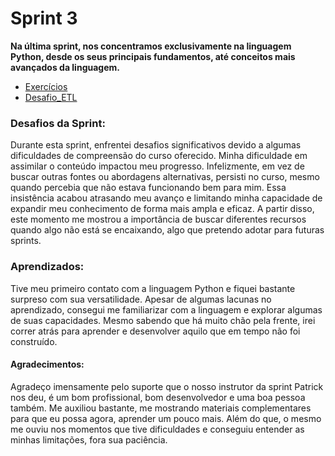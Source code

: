 # Sprint 3
**Na última sprint, nos concentramos exclusivamente na linguagem Python, desde os seus principais fundamentos, até conceitos mais avançados da linguagem.**

* [Exercícios](../sprint_3/exercicios/)
* [Desafio_ETL](../sprint_3/desafio_etl/)

### Desafios da Sprint:
Durante esta sprint, enfrentei desafios significativos devido a algumas dificuldades de compreensão do curso oferecido. Minha dificuldade em assimilar o conteúdo impactou meu progresso. Infelizmente, em vez de buscar outras fontes ou abordagens alternativas, persisti no curso, mesmo quando percebia que não estava funcionando bem para mim. Essa insistência acabou atrasando meu avanço e limitando minha capacidade de expandir meu conhecimento de forma mais ampla e eficaz. A partir disso, este momento me mostrou a importância de buscar diferentes recursos quando algo não está se encaixando, algo que pretendo adotar para futuras sprints.

### Aprendizados:
Tive meu primeiro contato com a linguagem Python e fiquei bastante surpreso com sua versatilidade. Apesar de algumas lacunas no aprendizado, consegui me familiarizar com a linguagem e explorar algumas de suas capacidades. Mesmo sabendo que há muito chão pela frente, irei correr atrás para aprender e desenvolver aquilo que em tempo não foi construído. 

#### Agradecimentos:
Agradeço imensamente pelo suporte que o nosso instrutor da sprint Patrick nos deu, é um bom profissional, bom desenvolvedor e uma boa pessoa também. Me auxiliou bastante, me mostrando materiais complementares para que eu possa agora, aprender um pouco mais. Além do que, o mesmo me ouviu nos momentos que tive dificuldades e conseguiu entender as minhas limitações, fora sua paciência. 
